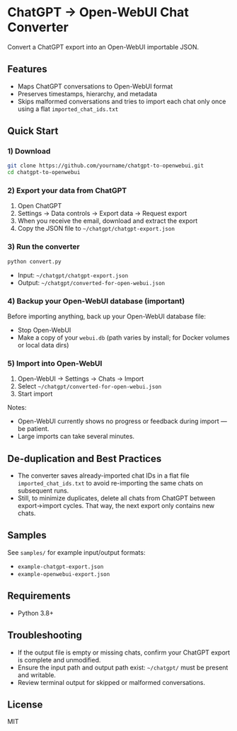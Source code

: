 # ChatGPT → Open-WebUI Chat Converter

Convert a ChatGPT export into an Open-WebUI importable JSON.

## Features
- Maps ChatGPT conversations to Open-WebUI format
- Preserves timestamps, hierarchy, and metadata
- Skips malformed conversations and tries to import each chat only once using a flat `imported_chat_ids.txt`

## Quick Start

### 1) Download
```bash
git clone https://github.com/yourname/chatgpt-to-openwebui.git
cd chatgpt-to-openwebui
```

### 2) Export your data from ChatGPT
1. Open ChatGPT
2. Settings → Data controls → Export data → Request export
3. When you receive the email, download and extract the export
4. Copy the JSON file to `~/chatgpt/chatgpt-export.json`

### 3) Run the converter
```bash
python convert.py
```
- Input: `~/chatgpt/chatgpt-export.json`
- Output: `~/chatgpt/converted-for-open-webui.json`

### 4) Backup your Open-WebUI database (important)
Before importing anything, back up your Open-WebUI database file:
- Stop Open-WebUI
- Make a copy of your `webui.db` (path varies by install; for Docker volumes or local data dirs)

### 5) Import into Open-WebUI
1. Open-WebUI → Settings → Chats → Import
2. Select `~/chatgpt/converted-for-open-webui.json`
3. Start import

Notes:
- Open-WebUI currently shows no progress or feedback during import — be patient.
- Large imports can take several minutes.

## De-duplication and Best Practices
- The converter saves already-imported chat IDs in a flat file `imported_chat_ids.txt` to avoid re-importing the same chats on subsequent runs.
- Still, to minimize duplicates, delete all chats from ChatGPT between export→import cycles. That way, the next export only contains new chats.

## Samples
See `samples/` for example input/output formats:
- `example-chatgpt-export.json`
- `example-openwebui-export.json`

## Requirements
- Python 3.8+

## Troubleshooting
- If the output file is empty or missing chats, confirm your ChatGPT export is complete and unmodified.
- Ensure the input path and output path exist: `~/chatgpt/` must be present and writable.
- Review terminal output for skipped or malformed conversations.

## License
MIT